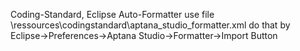 Coding-Standard, Eclipse Auto-Formatter
  use file \ressources\codingstandard\aptana_studio_formatter.xml
  do that by Eclipse->Preferences->Aptana Studio->Formatter->Import Button
